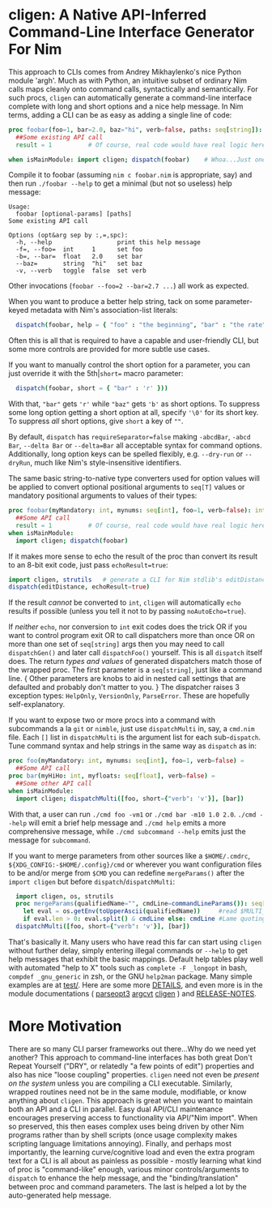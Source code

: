 cligen: A Native API-Inferred Command-Line Interface Generator For Nim
======================================================================
This approach to CLIs comes from Andrey Mikhaylenko's nice Python module 'argh'.
Much as with Python, an intuitive subset of ordinary Nim calls maps cleanly onto
command calls, syntactically and semantically.  For such procs, `cligen` can
automatically generate a command-line interface complete with long and short
options and a nice help message.  In Nim terms, adding a CLI can be as easy as
adding a single line of code:
```nim
proc foobar(foo=1, bar=2.0, baz="hi", verb=false, paths: seq[string]): int =
  ##Some existing API call
  result = 1          # Of course, real code would have real logic here

when isMainModule: import cligen; dispatch(foobar)    # Whoa...Just one line??
```
Compile it to foobar (assuming ``nim c foobar.nim`` is appropriate, say) and
then run ``./foobar --help`` to get a minimal (but not so useless) help message:
```
Usage:
  foobar [optional-params] [paths]
Some existing API call

Options (opt&arg sep by :,=,spc):
  -h, --help                  print this help message
  -f=, --foo=  int     1      set foo
  -b=, --bar=  float   2.0    set bar
  --baz=       string  "hi"   set baz
  -v, --verb   toggle  false  set verb
```
Other invocations (``foobar --foo=2 --bar=2.7 ...``) all work as expected.

When you want to produce a better help string, tack on some parameter-keyed
metadata with Nim's association-list literals:
```nim
  dispatch(foobar, help = { "foo" : "the beginning", "bar" : "the rate" })
```
Often this is all that is required to have a capable and user-friendly CLI,
but some more controls are provided for more subtle use cases.

If you want to manually control the short option for a parameter, you can
just override it with the 5th|``short=`` macro parameter:
```nim
  dispatch(foobar, short = { "bar" : 'r' }))
```
With that, ``"bar"`` gets ``'r'`` while ``"baz"`` gets ``'b'`` as short options.
To suppress some long option getting a short option at all, specify ``'\0'`` for
its short key.  To suppress _all_ short options, give ``short`` a key of ``""``.

By default, ``dispatch`` has ``requireSeparator=false`` making ``-abcdBar``,
``-abcd Bar``, ``--delta Bar`` or ``--delta=Bar`` all acceptable syntax for
command options.  Additionally, long option keys can be spelled flexibly, e.g.
``--dry-run`` or ``--dryRun``, much like Nim's style-insensitive identifiers.

The same basic string-to-native type converters used for option values will be
applied to convert optional positional arguments to `seq[T]` values or mandatory
positional arguments to values of their types:
```nim
proc foobar(myMandatory: int, mynums: seq[int], foo=1, verb=false): int =
  ##Some API call
  result = 1          # Of course, real code would have real logic here
when isMainModule:
  import cligen; dispatch(foobar)
```

If it makes more sense to echo the result of the proc than convert its result to
an 8-bit exit code, just pass ``echoResult=true``:
```nim
import cligen, strutils   # generate a CLI for Nim stdlib's editDistance
dispatch(editDistance, echoResult=true)
```
If the result _cannot_ be converted to `int`, `cligen` will automatically `echo`
results if possible (unless you tell it not to by passing `noAutoEcho=true`).

If _neither_ `echo`, nor conversion to `int` exit codes does the trick OR if you
want to control program exit OR to call dispatchers more than once OR on more
than one set of `seq[string]` args then you may need to call `dispatchGen()`
and later call `dispatchFoo()` yourself.  This is all `dispatch` itself does.
The return _types and values_ of generated dispatchers match those of the
wrapped proc.  The first parameter is a `seq[string]`, just like a command line.
{ Other parameters are knobs to aid in nested call settings that are defaulted
and probably don't matter to you. } The dispatcher raises 3 exception types:
`HelpOnly`, `VersionOnly`, `ParseError`.  These are hopefully self-explanatory.

If you want to expose two or more procs into a command with subcommands a la
`git` or `nimble`, just use `dispatchMulti` in, say, a `cmd.nim` file.  Each
`[]` list in `dispatchMulti` is the argument list for each sub-`dispatch`.
Tune command syntax and help strings in the same way as ``dispatch`` as in:
```nim
proc foo(myMandatory: int, mynums: seq[int], foo=1, verb=false) =
  ##Some API call
proc bar(myHiHo: int, myfloats: seq[float], verb=false) =
  ##Some other API call
when isMainModule:
  import cligen; dispatchMulti([foo, short={"verb": 'v'}], [bar])
```
With that, a user can run ``./cmd foo -vm1`` or ``./cmd bar -m10 1.0 2.0``.
``./cmd --help`` will emit a brief help message and ``./cmd help`` emits a more
comprehensive message, while ``./cmd subcommand --help`` emits just the message
for ``subcommand``.

If you want to merge parameters from other sources like a `$HOME/.cmdrc`,
`${XDG_CONFIG:-$HOME/.config}/cmd` or wherever you want configuration files
to be and/or merge from `$CMD` you can redefine `mergeParams()` after the
`import cligen` but before `dispatch`/`dispatchMulti`:
```nim
  import cligen, os, strutils
  proc mergeParams(qualifiedName="", cmdLine=commandLineParams()): seq[string] =
    let eval = os.getEnv(toUpperAscii(qualifiedName))     #read $MULTI_FOO, etc.
    if eval.len > 0: eval.split() & cmdLine else: cmdLine #Lame quoting
  dispatchMulti([foo, short={"verb": 'v'}], [bar])
```

That's basically it.  Many users who have read this far can start using `cligen`
without further delay, simply entering illegal commands or `--help` to get help
messages that exhibit the basic mappings.  Default help tables play well with
automated "help to X" tools such as ``complete -F _longopt`` in bash, ``compdef
_gnu_generic`` in zsh, or the GNU ``help2man`` package.  Many simple examples
are at [test/](https://github.com/c-blake/cligen/tree/master/test/).  Here are
some more [DETAILS](https://github.com/c-blake/cligen/tree/master/DETAILS.md),
and even more is in the module documentations (
 [parseopt3](http://htmlpreview.github.io/?https://github.com/c-blake/cligen/blob/master/parseopt3.html)
 [argcvt](http://htmlpreview.github.io/?https://github.com/c-blake/cligen/blob/master/argcvt.html)
 [cligen](http://htmlpreview.github.io/?https://github.com/c-blake/cligen/blob/master/cligen.html) )
 and [RELEASE-NOTES](https://github.com/c-blake/cligen/tree/master/RELEASE-NOTES.md).

More Motivation
===============
There are so many CLI parser frameworks out there...Why do we need yet another?
This approach to command-line interfaces has both great Don't Repeat Yourself
("DRY", or relatedly "a few points of edit") properties and also has nice
"loose coupling" properties.  `cligen` need not even be *present on the system*
unless you are compiling a CLI executable.  Similarly, wrapped routines need
not be in the same module, modifiable, or know anything about `cligen`.  This
approach is great when you want to maintain both an API and a CLI in parallel.
Easy dual API/CLI maintenance encourages preserving access to functionality
via API/"Nim import".  When so preserved, this then eases complex uses being
driven by other Nim programs rather than by shell scripts (once usage complexity
makes scripting language limitations annoying).  Finally, and perhaps most
importantly, the learning curve/cognitive load and even the extra program text
for a CLI is all about as painless as possible - mostly learning what kind of
proc is "command-like" enough, various minor controls/arguments to `dispatch` to
enhance the help message, and the "binding/translation" between proc and command
parameters.  The last is helped a lot by the auto-generated help message.
